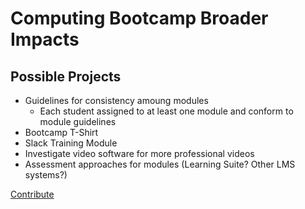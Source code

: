 # Computing Bootcamp Broader Impacts

## Possible Projects

* Guidelines for consistency amoung modules
  * Each student assigned to at least one module and conform to module guidelines
* Bootcamp T-Shirt
* Slack Training Module
* Investigate video software for more professional videos
* Assessment approaches for modules (Learning Suite? Other LMS systems?)

[Contribute](<https://byu-cpe.github.io/ComputingBootCamp/tutorials/contribute/>)
